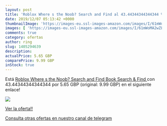 ```yaml
---
layout: post
title: 'Roblox Where s the Noob? Search and Find al 43.44344344344344 % de descuento'
date: 2019/12/07 05:13:42 +0000
thumbnailImage: 'https://images-eu.ssl-images-amazon.com/images/I/61mWoMA2wZL._SL200_.jpg'
images: [ 'https://images-eu.ssl-images-amazon.com/images/I/61mWoMA2wZL._SL200_.jpg' ]
comments: true
category: ofertas
author: ring
slug: 1405294639
description:
actualPrice: 5.65 GBP
comparePrice: 9.99 GBP
inStock: true
---
```


Está [Roblox Where s the Noob? Search and Find Book  Search & Find ](https://www.amazon.com/dp/1405294639/?tag=redken08-20) con 43.44344344344344 por 5.65 GBP (original: 9.99 GBP) en el siguiente enlace!

[![](https://images-eu.ssl-images-amazon.com/images/I/61mWoMA2wZL._SL200_.jpg)](https://www.amazon.com/dp/1405294639/?tag=redken08-20)

[Ver la oferta!!](https://www.amazon.com/dp/1405294639/?tag=redken08-20)

[Consulta otras ofertas en nuestro canal de telegram](https://t.me/s/ofertas25)

